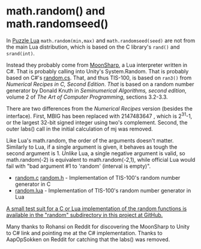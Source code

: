 math.random() and math.randomseed()
===================================

In [Puzzle Lua](lua.html) `math.random(min,max)` and `math.randomseed(seed)` are not from the main Lua distribution, which is based on the C library's `rand()` and `srand(int)`.

Instead they probably come from [MoonSharp](http://www.moonsharp.org/), a Lua interpreter written in C#.  That is probably calling into Unity's System.Random.  That is probably based on C#'s [random.cs](http://referencesource.microsoft.com/#mscorlib/system/random.cs,bb77e610694e64ca). That, and thus TIS-100, is based on `ran3()` from _Numerical Recipes in C, Second Edition_.  _That_ is based on a random number generator by Donald Knuth in _Seminumerical Algorithms, second edition_, volume 2 of _The Art of Computer Programming_, sections 3.2-3.3.

There are two differences from the _Numerical Recipes_ version (besides the interface).  First, MBIG has been replaced with 2147483647 , which is 2<sup>31</sup>-1, or the largest 32-bit signed integer using two's complement.  Second, the outer labs() call in the initial calculation of mj was removed.

Like Lua's math.random, the order of the arguments doesn't matter.  Similarly to Lua, if a single argument is given, it behaves as tough the second argument is 1.  _Unlike_ Lua, a single negative argument is valid, so math.random(-2) is equivalent to math.random(-2,1), while official Lua would fail with "bad argument #1 to 'random' (interval is empty)".

   * [random.c](random/random.c) [random.h](random/random.h) - Implementation of TIS-100's random number generator in C
   * [random.lua](random/random.lua) - Implementation of TIS-100's random number generator in Lua

[A small test suit for a C or Lua implementation of the random functions is available in the "random" subdirectory in this project at GitHub.](https://github.com/AlanDeSmet/TIS-100-Hackers-Guide/tree/gh-pages)

Many thanks to Rohansi on Reddit for discovering the MoonSharp to Unity to C# link and pointing me at the C# implementation.  Thanks to AapOpSokken on Reddit for catching that the labs() was removed.
